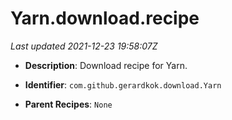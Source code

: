 # Yarn.download.recipe

_Last updated 2021-12-23 19:58:07Z_

- **Description**: Download recipe for Yarn.

- **Identifier**: `com.github.gerardkok.download.Yarn`

- **Parent Recipes**: `None`